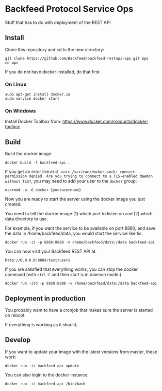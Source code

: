 # Backfeed Protocol Service Ops

Stuff that has to do with deployment of the REST API

## Install

Clone this repository and cd to the new directory:

    git clone https://github.com/Backfeed/backfeed-restapi-ops.git ops 
    cd ops

If you do not have docker installed, do that first.

### On Linux

    sudo apt-get install docker.io
    sudo service docker start

### On Windows

Install Docker Toolbox from: https://www.docker.com/products/docker-toolbox

## Build

Build the docker image

    docker build -t backfeed-api .

If you get an error like ```dial unix /var/run/docker.sock: connect: permission denied. Are you trying to connect to a TLS-enabled daemon without TLS?```, you may need to add your user to the ```docker``` group:

    usermod -a -G docker {yourusername}

Now you are ready to start the server using the docker image you just created.

You need to tell the docker image (1) which port to listen on and (2) which data directory to use. 

For example, if you want the service to be available on port 8880, and save the data in /home/backfeed/data, you would start the service like tis:

    docker run -it -p 8888:8888 -v /home/backfeed/data:/data backfeed-api

You can now visit your Backfeed REST API at:

    http://0.0.0.0:8888/test/users

If you are satisfied that everything works, you can stop the docker command (with ```ctrl-C``` and then start is in daemon mode:)

    docker run -itd -p 8888:8888 -v /home/backfeed/data:/data backfeed-api


## Deployment in production

You probably want to have a cronjob that makes sure the server is started on reboot.




If everything is working as it should, 

## Develop

If you want to update your image with the latest versions from master, these work: 

    docker run -it backfeed-api update

You can also login to the docker instance:

    docker run -it backfeed-api /bin/bash 
